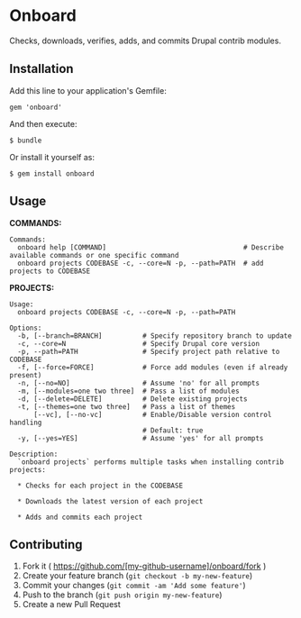# Onboard

Checks, downloads, verifies, adds, and commits Drupal contrib modules.

## Installation

Add this line to your application's Gemfile:

    gem 'onboard'

And then execute:

    $ bundle

Or install it yourself as:

    $ gem install onboard

## Usage

__COMMANDS:__
```
Commands:
  onboard help [COMMAND]                                  # Describe available commands or one specific command
  onboard projects CODEBASE -c, --core=N -p, --path=PATH  # add projects to CODEBASE
```

__PROJECTS:__
```
Usage:
  onboard projects CODEBASE -c, --core=N -p, --path=PATH

Options:
  -b, [--branch=BRANCH]          # Specify repository branch to update
  -c, --core=N                   # Specify Drupal core version
  -p, --path=PATH                # Specify project path relative to CODEBASE
  -f, [--force=FORCE]            # Force add modules (even if already present)
  -n, [--no=NO]                  # Assume 'no' for all prompts
  -m, [--modules=one two three]  # Pass a list of modules
  -d, [--delete=DELETE]          # Delete existing projects
  -t, [--themes=one two three]   # Pass a list of themes
      [--vc], [--no-vc]          # Enable/Disable version control handling
                                 # Default: true
  -y, [--yes=YES]                # Assume 'yes' for all prompts

Description:
  `onboard projects` performs multiple tasks when installing contrib projects:

  * Checks for each project in the CODEBASE

  * Downloads the latest version of each project

  * Adds and commits each project
```

## Contributing

1. Fork it ( https://github.com/[my-github-username]/onboard/fork )
2. Create your feature branch (`git checkout -b my-new-feature`)
3. Commit your changes (`git commit -am 'Add some feature'`)
4. Push to the branch (`git push origin my-new-feature`)
5. Create a new Pull Request
